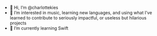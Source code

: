 - 👋 Hi, I’m @charlottekies
- 👀 I’m interested in music, learning new languages, and using what I've learned to contribute to seriously impactful, or useless but hilarious projects
- 🌱 I’m currently learning Swift


<!---
charlottekies/charlottekies is a ✨ special ✨ repository because its `README.md` (this file) appears on your GitHub profile.
You can click the Preview link to take a look at your changes.
--->

